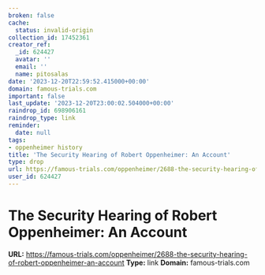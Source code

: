 ```yaml
---
broken: false
cache:
  status: invalid-origin
collection_id: 17452361
creator_ref:
  _id: 624427
  avatar: ''
  email: ''
  name: pitosalas
date: '2023-12-20T22:59:52.415000+00:00'
domain: famous-trials.com
important: false
last_update: '2023-12-20T23:00:02.504000+00:00'
raindrop_id: 698906161
raindrop_type: link
reminder:
  date: null
tags:
- oppenheimer history
title: 'The Security Hearing of Robert Oppenheimer: An Account'
type: drop
url: https://famous-trials.com/oppenheimer/2688-the-security-hearing-of-robert-oppenheimer-an-account
user_id: 624427
---
```


# The Security Hearing of Robert Oppenheimer: An Account

**URL:** https://famous-trials.com/oppenheimer/2688-the-security-hearing-of-robert-oppenheimer-an-account
**Type:** link
**Domain:** famous-trials.com
